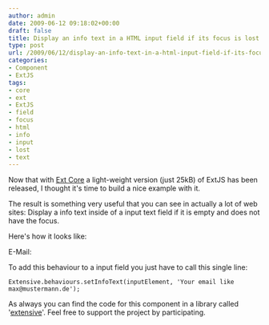 ```yaml
---
author: admin
date: 2009-06-12 09:18:02+00:00
draft: false
title: Display an info text in a HTML input field if its focus is lost
type: post
url: /2009/06/12/display-an-info-text-in-a-html-input-field-if-its-focus-is-lost/
categories:
- Component
- ExtJS
tags:
- core
- ext
- ExtJS
- field
- focus
- html
- info
- input
- lost
- text
---
```



Now that with [Ext Core](http://extjs.com/products/extcore) a light-weight version (just 25kB) of ExtJS has been released, I thought it's time to build a nice example with it.

The result is something very useful that you can see in actually a lot of web sites: Display a info text inside of a input text field if it is empty and does not have the focus. 

Here's how it looks like:



E-Mail: 


To add this behaviour to a input field you just have to call this single line:

    
    
    Extensive.behaviours.setInfoText(inputElement, 'Your email like max@mustermann.de');
    


As always you can find the code for this component in a library called '[extensive](http://code.google.com/p/extensive/)'. Feel free to support the project by participating.
